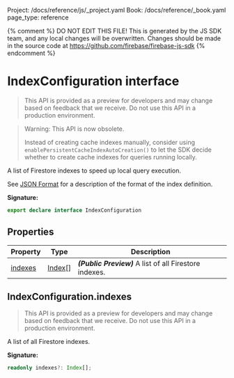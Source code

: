 Project: /docs/reference/js/_project.yaml
Book: /docs/reference/_book.yaml
page_type: reference

{% comment %}
DO NOT EDIT THIS FILE!
This is generated by the JS SDK team, and any local changes will be
overwritten. Changes should be made in the source code at
https://github.com/firebase/firebase-js-sdk
{% endcomment %}

# IndexConfiguration interface
> This API is provided as a preview for developers and may change based on feedback that we receive. Do not use this API in a production environment.
> 

> Warning: This API is now obsolete.
> 
> Instead of creating cache indexes manually, consider using `enablePersistentCacheIndexAutoCreation()` to let the SDK decide whether to create cache indexes for queries running locally.
> 

A list of Firestore indexes to speed up local query execution.

See [JSON Format](https://firebase.google.com/docs/reference/firestore/indexes/#json_format) for a description of the format of the index definition.

<b>Signature:</b>

```typescript
export declare interface IndexConfiguration 
```

## Properties

|  Property | Type | Description |
|  --- | --- | --- |
|  [indexes](./firestore_.indexconfiguration.md#indexconfigurationindexes) | [Index](./firestore_.index.md#index_interface)<!-- -->\[\] | <b><i>(Public Preview)</i></b> A list of all Firestore indexes. |

## IndexConfiguration.indexes

> This API is provided as a preview for developers and may change based on feedback that we receive. Do not use this API in a production environment.
> 

A list of all Firestore indexes.

<b>Signature:</b>

```typescript
readonly indexes?: Index[];
```
